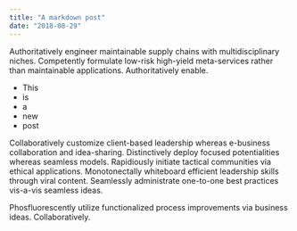 ```yaml
---
title: "A markdown post"
date: "2018-08-29"
---
```


Authoritatively engineer maintainable supply chains with multidisciplinary niches. Competently formulate low-risk high-yield meta-services rather than maintainable applications. Authoritatively enable.
<!-- excerpt-end -->

* This
* is
* a
* new
* post

Collaboratively customize client-based leadership whereas e-business collaboration and idea-sharing. Distinctively deploy focused potentialities whereas seamless models. Rapidiously initiate tactical communities via ethical applications. Monotonectally whiteboard efficient leadership skills through viral content. Seamlessly administrate one-to-one best practices vis-a-vis seamless ideas.

Phosfluorescently utilize functionalized process improvements via business ideas. Collaboratively.
